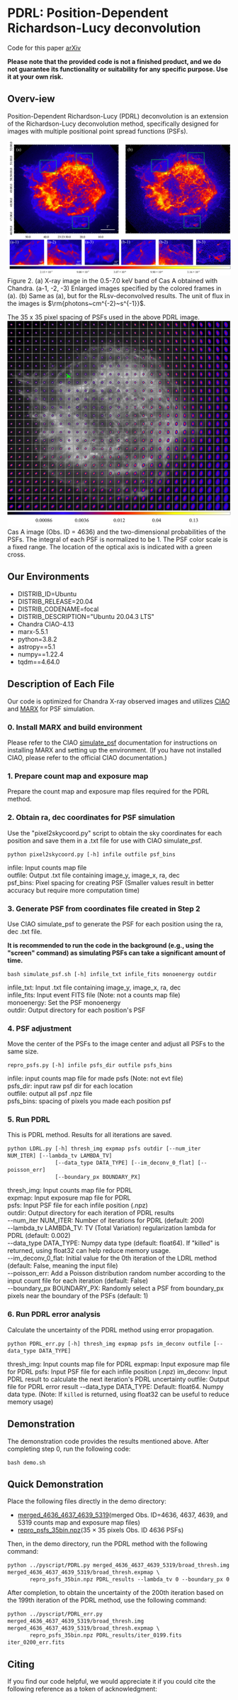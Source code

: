 # PDRL: Position-Dependent Richardson-Lucy deconvolution
Code for this paper [arXiv](https://arxiv.org/abs/2306.13355)

**Please note that the provided code is not a finished product, and we do not guarantee its functionality or suitability for any specific purpose. Use it at your own risk.**

## Overv-iew
Position-Dependent Richardson-Lucy (PDRL) deconvolution is an extension of the Richardson-Lucy deconvolution method, specifically designed for images with multiple positional point spread functions (PSFs).

![001](figures/casA_PDRL.jpg)<br>
Figure 2. (a) X-ray image in the 0.5-7.0 keV band of Cas A obtained with Chandra. (a-1, -2, -3) Enlarged images specified by the colored frames in (a). (b) Same as (a), but for the RLsv-deconvolved results. The unit of flux in the images is $\rm{photons~cm^{-2}~s^{-1}}$.

The 35 x 35 pixel spacing of PSFs used in the above PDRL image.
![002](figures/PSFs_35bin.jpg)
Cas A image (Obs. ID = 4636) and the two-dimensional probabilities of the PSFs. The integral of each PSF is normalized to be 1. The PSF color scale is a fixed range. The location of the optical axis is indicated with a green cross.

## Our Environments
* DISTRIB_ID=Ubuntu
* DISTRIB_RELEASE=20.04
* DISTRIB_CODENAME=focal
* DISTRIB_DESCRIPTION="Ubuntu 20.04.3 LTS"
* Chandra CIAO-4.13
* marx-5.5.1
* python=3.8.2
* astropy==5.1
* numpy==1.22.4
* tqdm==4.64.0

## Description of Each File
Our code is optimized for Chandra X-ray observed images and utilizes [CIAO](https://cxc.cfa.harvard.edu/ciao/ahelp/merge_obs.html) and [MARX](https://space.mit.edu/ASC/MARX/) for PSF simulation.

### 0. Install MARX and build environment
Please refer to the CIAO [simulate_psf](https://cxc.cfa.harvard.edu/ciao/ahelp/simulate_psf.html) documentation for instructions on installing MARX and setting up the environment. (If you have not installed CIAO, please refer to the official CIAO documentation.)

### 1. Prepare count map and exposure map
Prepare the count map and exposure map files required for the PDRL method.

### 2. Obtain ra, dec coordinates for PSF simulation
Use the "pixel2skycoord.py" script to obtain the sky coordinates for each position and save them in a .txt file for use with CIAO simulate_psf.
```
python pixel2skycoord.py [-h] infile outfile psf_bins
```
infile: Input counts map file<br>
outfile: Output .txt file containing image_y, image_x, ra, dec<br>
psf_bins: Pixel spacing for creating PSF (Smaller values result in better accuracy but require more computation time)

### 3. Generate PSF from coordinates file created in Step 2
Use CIAO simulate_psf to generate the PSF for each position using the ra, dec .txt file. 

**It is recommended to run the code in the background (e.g., using the "screen" command) as simulating PSFs can take a significant amount of time.**
```
bash simulate_psf.sh [-h] infile_txt infile_fits monoenergy outdir
```
infile_txt: Input .txt file containing image_y, image_x, ra, dec<br>
infile_fits: Input event FITS file (Note: not a counts map file)<br>
monoenergy: Set the PSF monoenergy<br>
outdir: Output directory for each position's PSF

### 4. PSF adjustment
Move the center of the PSFs to the image center and adjust all PSFs to the same size.
```
repro_psfs.py [-h] infile psfs_dir outfile psfs_bins
```
infile: input counts map file for made psfs (Note: not evt file)<br>
psfs_dir: input raw psf dir for each location<br>
outfile: output all psf .npz file<br>
psfs_bins: spacing of pixels you made each position psf<br>

### 5. Run PDRL
This is PDRL method. Results for all iterations are saved.
```
python LDRL.py [-h] thresh_img expmap psfs outdir [--num_iter NUM_ITER] [--lambda_tv LAMBDA_TV]
               [--data_type DATA_TYPE] [--im_deconv_0_flat] [--poisson_err]
               [--boundary_px BOUNDARY_PX]
```

thresh_img: Input counts map file for PDRL<br>
expmap: Input exposure map file for PDRL<br>
psfs: Input PSF file for each infile position (.npz)<br>
outdir: Output directory for each iteration of PDRL results<br>
--num_iter NUM_ITER: Number of iterations for PDRL (default: 200)<br>
--lambda_tv LAMBDA_TV: TV (Total Variation) regularization lambda for PDRL (default: 0.002)<br>
--data_type DATA_TYPE: Numpy data type (default: float64). If "killed" is returned, using float32 can help reduce memory usage.<br>
--im_deconv_0_flat: Initial value for the 0th iteration of the LDRL method (default: False, meaning the input file)<br>
--poisson_err: Add a Poisson distribution random number according to the input count file for each iteration (default: False)<br>
--boundary_px BOUNDARY_PX: Randomly select a PSF from boundary_px pixels near the boundary of the PSFs (default: 1)

### 6. Run PDRL error analysis
Calculate the uncertainty of the PDRL method using error propagation.
```
python PDRL_err.py [-h] thresh_img expmap psfs im_deconv outfile [--data_type DATA_TYPE]
```

thresh_img: Input counts map file for PDRL
expmap: Input exposure map file for PDRL
psfs: Input PSF file for each infile position (.npz)
im_deconv: Input PDRL result to calculate the next iteration's PDRL uncertainty
outfile: Output file for PDRL error result
--data_type DATA_TYPE: Default: float64. Numpy data type. (Note: If `killed` is returned, using float32 can be useful to reduce memory usage)

## Demonstration
The demonstration code provides the results mentioned above. After completing step 0, run the following code:
```
bash demo.sh
```

## Quick Demonstration
Place the following files directly in the demo directory:
* [merged_4636_4637_4639_5319](https://drive.google.com/file/d/1jNSmAmFOXCZtuikxnf2gb5QXl2mmt0Gg/view?usp=share_link)(merged Obs. ID=4636, 4637, 4639, and 5319 counts map and exposure map files)
* [repro_psfs_35bin.npz](https://drive.google.com/file/d/1qa6gsLghqQbbsElNKirOgW-UdVKlTzIv/view?usp=share_link)(35 × 35 pixels Obs. ID 4636 PSFs)

Then, in the demo directory, run the PDRL method with the following command:
```
python ../pyscript/PDRL.py merged_4636_4637_4639_5319/broad_thresh.img merged_4636_4637_4639_5319/broad_thresh.expmap \
       repro_psfs_35bin.npz PDRL_results --lambda_tv 0 --boundary_px 0
```

After completion, to obtain the uncertainty of the 200th iteration based on the 199th iteration of the PDRL method, use the following command:

```
python ../pyscript/PDRL_err.py merged_4636_4637_4639_5319/broad_thresh.img merged_4636_4637_4639_5319/broad_thresh.expmap \
       repro_psfs_35bin.npz PDRL_results/iter_0199.fits iter_0200_err.fits
```

## Citing
If you find our code helpful, we would appreciate it if you could cite the following reference as a token of acknowledgment:
